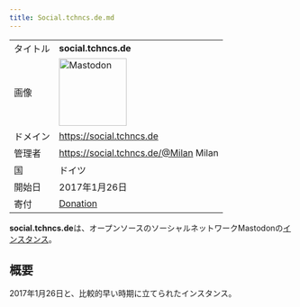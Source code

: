 ```yaml
---
title: Social.tchncs.de.md
---
```

<div>

|          |                                                                                                                                                                                                                                                                                                        |
|----------|--------------------------------------------------------------------------------------------------------------------------------------------------------------------------------------------------------------------------------------------------------------------------------------------------------|
| タイトル | **social.tchncs.de**                                                                                                                                                                                                                                                                                   |
| 画像     | [<img src="/images/thumb/0/00/Mastodon_logo.png/120px-Mastodon_logo.png" srcset="/images/thumb/0/00/Mastodon_logo.png/180px-Mastodon_logo.png 1.5x, /images/0/00/Mastodon_logo.png 2x" width="120" height="120" alt="Mastodon" />](/%E3%83%95%E3%82%A1%E3%82%A4%E3%83%AB:Mastodon_logo.png "Mastodon") |
| ドメイン | <a href="https://social.tchncs.de" rel="nofollow">https://social.tchncs.de</a>                                                                                                                                                                                                                         |
| 管理者   | <a href="https://social.tchncs.de/@Milan" rel="nofollow">https://social.tchncs.de/@Milan</a> Milan                                                                                                                                                                                                     |
| 国       | ドイツ                                                                                                                                                                                                                                                                                                 |
| 開始日   | 2017年1月26日                                                                                                                                                                                                                                                                                          |
| 寄付     | <a href="https://tchncs.de/donate" rel="nofollow">Donation</a>                                                                                                                                                                                                                                         |

**social.tchncs.de**は、オープンソースのソーシャルネットワークMastodonの[インスタンス](/%E3%82%A4%E3%83%B3%E3%82%B9%E3%82%BF%E3%83%B3%E3%82%B9 "インスタンス")。

## 概要

2017年1月26日と、比較的早い時期に立てられたインスタンス。

</div>
